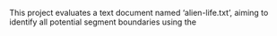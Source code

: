 This project evaluates a text document named ‘alien-life.txt’, aiming to identify all potential segment boundaries using the